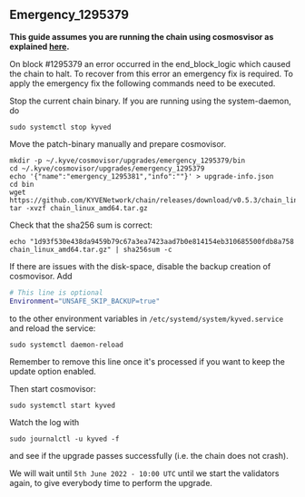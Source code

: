 ## Emergency_1295379

**This guide assumes you are running the chain using cosmosvisor as explained [here](https://docs.kyve.network/getting-started/chain-node.html).**

On block #1295379 an error occurred in the end_block_logic which caused the chain to halt.
To recover from this error an emergency fix is required.
To apply the emergency fix the following commands need to be executed.

Stop the current chain binary. If you are running using the system-daemon, do
```shell
sudo systemctl stop kyved
```

Move the patch-binary manually and prepare cosmovisor.
```shell
mkdir -p ~/.kyve/cosmovisor/upgrades/emergency_1295379/bin
cd ~/.kyve/cosmovisor/upgrades/emergency_1295379
echo '{"name":"emergency_1295381","info":""}' > upgrade-info.json
cd bin
wget https://github.com/KYVENetwork/chain/releases/download/v0.5.3/chain_linux_amd64.tar.gz
tar -xvzf chain_linux_amd64.tar.gz
```
Check that the sha256 sum is correct:
```
echo "1d93f530e438da9459b79c67a3ea7423aad7b0e814154eb310685500fdb8a758 chain_linux_amd64.tar.gz" | sha256sum -c
```

If there are issues with the disk-space, disable the backup creation of cosmovisor.
Add
```sh
# This line is optional
Environment="UNSAFE_SKIP_BACKUP=true"
```
to the other environment variables in `/etc/systemd/system/kyved.service` and reload the service:
```shell
sudo systemctl daemon-reload
```
Remember to remove this line once it's processed if you want to keep the update option enabled.

Then start cosmovisor:
```shell
sudo systemctl start kyved
```
Watch the log with
```shell
sudo journalctl -u kyved -f 
```
and see if the upgrade passes successfully (i.e. the chain does not crash).

We will wait until `5th June 2022 - 10:00 UTC` until we start the validators again, to give everybody time to perform the upgrade.



